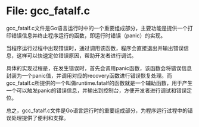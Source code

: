 # File: gcc_fatalf.c

gcc_fatalf.c文件是Go语言运行时中的一个重要组成部分，主要功能是提供一个打印错误信息并终止程序运行的函数，即运行时错误（panic）的实现。

当程序运行过程中出现错误时，通过调用该函数，程序会直接退出并输出错误信息，这样可以快速定位错误原因，帮助开发者进行调试。

具体的实现过程是，在发生错误时，首先会调用panic函数，该函数会将错误信息封装为一个panic值，并调用对应的recovery函数进行错误恢复处理。而gcc_fatalf.c所提供的一个叫做runtime.fatalf的函数就是一个辅助函数，用于产生一个可以触发panic的错误信息，并输出到控制台，方便开发者进行调试和错误定位。

总之，gcc_fatalf.c文件是Go语言运行时的重要组成部分，为程序运行过程中的错误处理提供了便利和支撑。

